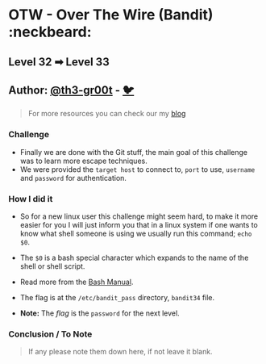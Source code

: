 # OTW - Over The Wire (Bandit) :neckbeard:

## Level 32 ➡ Level 33
## Author: [@th3-gr00t](https://th33-gr00t.tk/) -  [:bird:](https://twitter.com/th3_gr00t/)

> For more resources you can check our my [blog](https://th33gr00t.blogspot.com/)

### Challenge

- Finally we are done with the Git stuff, the main goal of this challenge was to learn more escape techniques.
- We were provided the `target host` to connect to, `port` to use, `username` and `password` for authentication.

### How I did it

- So for a new linux user this challenge might seem hard, to make it more easier for you I will just inform you that in a linux system if one wants to know what shell someone is using we usually run this command; `echo $0`.
- The `$0` is a bash special character which expands to the name of the shell or shell script.
- Read more from the [Bash Manual](https://www.gnu.org/software/bash/manual/bash.html).


- The flag is at the `/etc/bandit_pass` directory, `bandit34` file.
- **Note:** The *flag* is the `password` for the next level.

### Conclusion / To Note

> If any please note them down here, if not leave it blank. 
